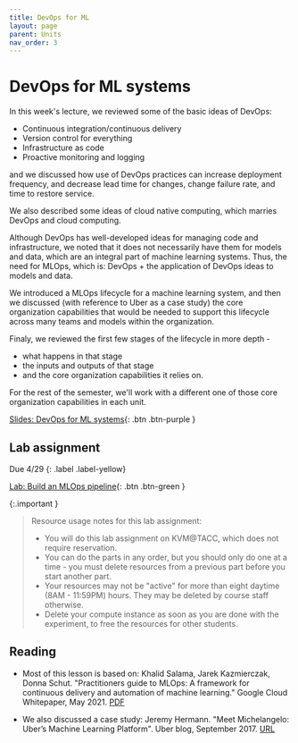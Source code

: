 ```yaml
---
title: DevOps for ML
layout: page
parent: Units
nav_order: 3
---
```



# DevOps for ML systems


In this week's lecture, we reviewed some of the basic ideas of DevOps:

* Continuous integration/continuous delivery
* Version control for everything
* Infrastructure as code
* Proactive monitoring and logging

and we discussed how use of DevOps practices can increase deployment frequency, and decrease lead time for changes, change failure rate, and time to restore service.

We also described some ideas of cloud native computing, which marries DevOps and cloud computing.

Although DevOps has well-developed ideas for managing code and infrastructure, we noted that it does not necessarily have them for models and data, which are an integral part of machine learning systems. Thus, the need for MLOps, which is: DevOps + the application of DevOps ideas to models and data.

We introduced a MLOps lifecycle for a machine learning system, and then we discussed (with reference to Uber as a case study) the core organization capabilities that would be needed to support this lifecycle across many teams and models within the organization.

Finaly, we reviewed the first few stages of the lifecycle in more depth - 

* what happens in that stage
* the inputs and outputs of that stage
* and the core organization capabilities it relies on.

For the rest of the semester, we'll work with a different one of those core organization capabilities in each unit.

[Slides: DevOps for ML systems](https://link.excalidraw.com/p/readonly/xduAEWPqHPv6IqHAOACz){: .btn .btn-purple }

## Lab assignment

Due 4/29
{: .label .label-yellow}

[Lab: Build an MLOps pipeline](https://teaching-on-testbeds.github.io/mlops-chi/){: .btn .btn-green }

{:.important }
> Resource usage notes for this lab assignment:
> 
> * You will do this lab assignment on KVM@TACC, which does not require reservation.
> * You can do the parts in any order, but you should only do one at a time - you must delete resources from a previous part before you start another part.
> * Your resources may not be "active" for more than eight daytime (8AM - 11:59PM) hours. They may be deleted by course staff otherwise.
> * Delete your compute instance as soon as you are done with the experiment, to free the resources for other students.


## Reading



* Most of this lesson is based on: Khalid Salama, Jarek Kazmierczak, Donna Schut. "Practitioners guide to MLOps: A framework for continuous delivery and automation of machine learning." Google Cloud Whitepaper, May 2021. [PDF](https://services.google.com/fh/files/misc/practitioners_guide_to_mlops_whitepaper.pdf)

* We also discussed a case study: Jeremy Hermann. "Meet Michelangelo: Uber’s Machine Learning Platform". Uber blog, September 2017. [URL](https://www.uber.com/blog/michelangelo-machine-learning-platform/)
